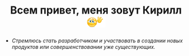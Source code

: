 <h1 align='center'>Всем привет, меня зовут Кирилл
  <img src='./hello.gif' height='30' />
</h1>
<ul>
  <li>
    <h6>Стремлюсь стать разработчиком и участвовать в создании новых продуктов или совершенствовании уже существующих.</h6>
  </li>
</ul>
